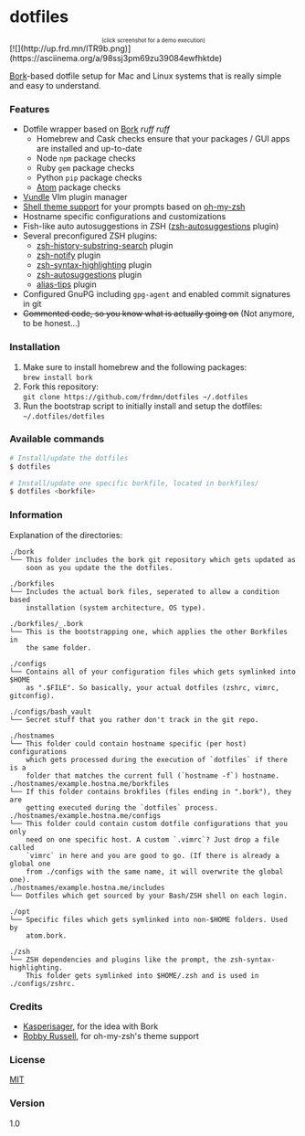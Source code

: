 dotfiles
========

<center><sub><sup>(click screenshot for a demo execution)</sup></sub></center>
[![](http://up.frd.mn/lTR9b.png)](https://asciinema.org/a/98ssj3pm69zu39084ewfhktde)

[Bork](https://github.com/mattly/bork)-based dotfile setup for Mac and Linux systems that is really simple and easy to understand.

### Features

* Dotfile wrapper based on [Bork](https://github.com/mattly/bork) *ruff ruff*
    * Homebrew and Cask checks ensure that your packages / GUI apps are installed and up-to-date
    * Node `npm` package checks
    * Ruby `gem` package checks
    * Python `pip` package checks
    * [Atom](https://atom.io/) package checks
* [Vundle](https://github.com/gmarik/Vundle.vim) VIm plugin manager
* [Shell theme support](https://github.com/robbyrussell/oh-my-zsh/wiki/themes) for your prompts based on [oh-my-zsh](https://github.com/robbyrussell/oh-my-zsh/)
* Hostname specific configurations and customizations
* Fish-like auto autosuggestions in ZSH ([zsh-autosuggestions](https://github.com/tarruda/zsh-autosuggestions) plugin)
* Several preconfigured ZSH plugins:
    * [zsh-history-substring-search](https://github.com/zsh-users/zsh-history-substring-search) plugin
    * [zsh-notify](https://github.com/marzocchi/zsh-notify) plugin
    * [zsh-syntax-highlighting](https://github.com/zsh-users/zsh-notify) plugin
    * [zsh-autosuggestions](https://github.com/tarruda/zsh-autosuggestions) plugin
    * [alias-tips](https://github.com/djui/alias-tips) plugin
* Configured GnuPG including `gpg-agent` and enabled commit signatures in git
* ~~Commented code, so you know what is actually going on~~ (Not anymore, to be honest...)

### Installation

1. Make sure to install homebrew and the following packages:  
  `brew install bork`
1. Fork this repository:  
  `git clone https://github.com/frdmn/dotfiles ~/.dotfiles`
1. Run the bootstrap script to initially install and setup the dotfiles:  
  `~/.dotfiles/dotfiles`

### Available commands

```sh
# Install/update the dotfiles
$ dotfiles

# Install/update one specific borkfile, located in borkfiles/
$ dotfiles <borkfile>
```

### Information

Explanation of the directories:

```
./bork
└── This folder includes the bork git repository which gets updated as
    soon as you update the the dotfiles.

./borkfiles
└── Includes the actual bork files, seperated to allow a condition based
    installation (system architecture, OS type).

./borkfiles/_.bork
└── This is the bootstrapping one, which applies the other Borkfiles in
    the same folder.

./configs
└── Contains all of your configuration files which gets symlinked into $HOME
    as ".$FILE". So basically, your actual dotfiles (zshrc, vimrc, gitconfig).

./configs/bash_vault
└── Secret stuff that you rather don't track in the git repo.

./hostnames
└── This folder could contain hostname specific (per host) configurations
    which gets processed during the execution of `dotfiles` if there is a
    folder that matches the current full (`hostname -f`) hostname.
./hostnames/example.hostna.me/borkfiles
└── If this folder contains brokfiles (files ending in ".bork"), they are
    getting executed during the `dotfiles` process.
./hostnames/example.hostna.me/configs
└── This folder could contain custom dotfile configurations that you only
    need on one specific host. A custom `.vimrc`? Just drop a file called
    `vimrc` in here and you are good to go. (If there is already a global one
    from ./configs with the same name, it will overwrite the global one).
./hostnames/example.hostna.me/includes
└── Dotfiles which get sourced by your Bash/ZSH shell on each login.

./opt
└── Specific files which gets symlinked into non-$HOME folders. Used by
    atom.bork.

./zsh
└── ZSH dependencies and plugins like the prompt, the zsh-syntax-highlighting.
    This folder gets symlinked into $HOME/.zsh and is used in ./configs/zshrc.
```

### Credits

* [Kasperisager](https://github.com/kasperisager), for the idea with Bork
* [Robby Russell](https://github.com/robbyrussell), for oh-my-zsh's theme support

### License

[MIT](LICENSE)

### Version

1.0
